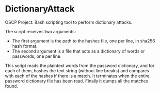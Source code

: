# DictionaryAttack

OSCP Project: Bash scripting tool to perform dictionary attacks.

The script receives two arguments:
 - The first argument is the path to the hashes file, one per line, in sha256 hash format.
 - The second argument is a file that acts as a dictionary of words or passwords, one per line.

This script reads the plaintext words from the password dictionary, and for each of them, hashes the text string (without line breaks) and compares with each of the hashes if there is a match. It terminates when the entire password dictionary file has been read. Finally it dumps all the matches found.
